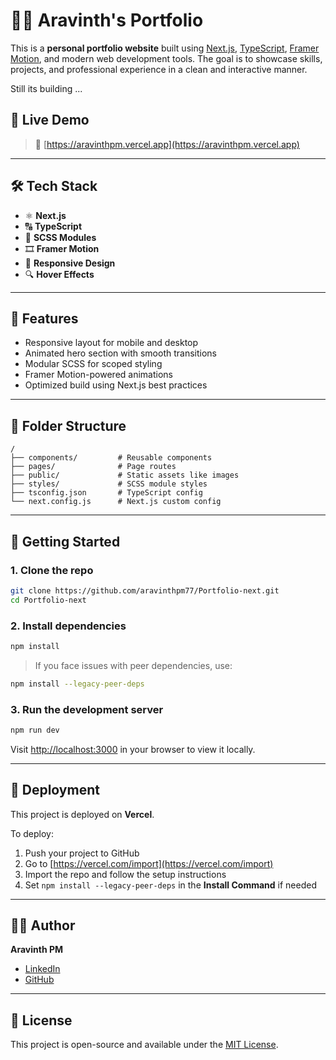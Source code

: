 
# 🧑‍💻 Aravinth's Portfolio

This is a **personal portfolio website** built using [Next.js](https://nextjs.org/), [TypeScript](https://www.typescriptlang.org/), [Framer Motion](https://www.framer.com/motion/), and modern web development tools. The goal is to showcase skills, projects, and professional experience in a clean and interactive manner.

Still its building ... 

## 🚀 Live Demo

> 🔗 [https://aravinthpm.vercel.app](https://aravinthpm.vercel.app) 

---

## 🛠 Tech Stack

- ⚛️ **Next.js**
- 🔠 **TypeScript**
- 💅 **SCSS Modules**
- 🎞 **Framer Motion**
- 🎯 **Responsive Design**
- 🔍 **Hover Effects**

---

## 📸 Features

- Responsive layout for mobile and desktop
- Animated hero section with smooth transitions
- Modular SCSS for scoped styling
- Framer Motion-powered animations
- Optimized build using Next.js best practices

---

## 📁 Folder Structure

```
/
├── components/         # Reusable components 
├── pages/              # Page routes 
├── public/             # Static assets like images
├── styles/             # SCSS module styles
├── tsconfig.json       # TypeScript config
└── next.config.js      # Next.js custom config
```

---

## 🚀 Getting Started

### 1. Clone the repo

```bash
git clone https://github.com/aravinthpm77/Portfolio-next.git
cd Portfolio-next
```

### 2. Install dependencies

```bash
npm install
```

> If you face issues with peer dependencies, use:
```bash
npm install --legacy-peer-deps
```

### 3. Run the development server

```bash
npm run dev
```

Visit [http://localhost:3000](http://localhost:3000) in your browser to view it locally.

---

## 🧾 Deployment

This project is deployed on **Vercel**.

To deploy:
1. Push your project to GitHub
2. Go to [https://vercel.com/import](https://vercel.com/import)
3. Import the repo and follow the setup instructions
4. Set `npm install --legacy-peer-deps` in the **Install Command** if needed

---

## 🙋‍♂️ Author

**Aravinth PM**

- [LinkedIn](https://www.linkedin.com/in/aravinth-pm-5359071b7/)
- [GitHub](https://github.com/aravinthpm77)

---

## 📄 License

This project is open-source and available under the [MIT License](LICENSE).
